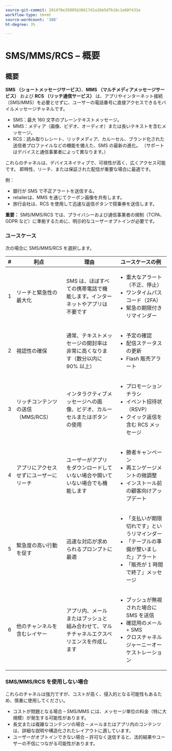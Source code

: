 ```yaml
---
source-git-commit: 201470e35095b38617d1a1bb5d7b16c1e60f431e
workflow-type: tm+mt
source-wordcount: '388'
ht-degree: 3%

---
```

# SMS/MMS/RCS – 概要

## 概要

**SMS （ショートメッセージサービス）**、**MMS （マルチメディアメッセージサービス）** および **RCS （リッチ通信サービス）** は、アプリやインターネット接続（SMS/MMS）を必要とせずに、ユーザーの電話番号に直接アクセスできるモバイルメッセージチャネルです。

* SMS：最大 160 文字のプレーンテキストメッセージ。
* MMS：メディア（画像、ビデオ、オーディオ）または長いテキストを含むメッセージ。
* RCS：読み取りレシート、リッチメディア、カルーセル、ブランド化された送信者プロファイルなどの機能を備えた、SMS の最新の進化。 （サポートはデバイスと通信事業者によって異なります。）

これらのチャネルは、デバイスネイティブで、可視性が高く、広くアクセス可能です。 即時性、リーチ、または保証された配信が重要な場合に最適です。

例：

* 銀行が SMS で不正アラートを送信する。
* retailerは、MMS を通じてクーポン画像を共有します。
* 旅行会社は、RCS を使用して迅速な返信ボタンで搭乗券を送信します。

**重要：** SMS/MMS/RCS では、プライバシーおよび通信事業者の規制（TCPA、GDPR など）に準拠するために、明示的なユーザーオプトインが必要です。

### ユースケース

次の場合に SMS/MMS/RCS を選択します。

| # | 利点 | 理由 | ユースケースの例 |
|---|---------|-----|-------------------|
| 1 | リーチと緊急性の最大化 | SMS は、ほぼすべての携帯電話で機能します。インターネットやアプリは不要です | <ul><li>重大なアラート（不正、停止）</li><li>ワンタイムパスコード（2FA）</li><li>緊急の期限付きリマインダー</li></ul> |
| 2 | 視認性の確保 | 通常、テキストメッセージの開封率は非常に高くなります（数分以内に 90% 以上） | <ul><li>予定の確認</li><li>配信ステータスの更新</li><li>Flash 販売アラート</li></ul> |
| 3 | リッチコンテンツの送信（MMS/RCS） | インタラクティブメッセージへの画像、ビデオ、カルーセルまたはボタンの使用 | <ul><li>プロモーションチラシ</li><li>イベント招待状（RSVP）</li><li>クイック返信を含む RCS メッセージ</li></ul> |
| 4 | アプリにアクセスせずにユーザーにリーチ | ユーザーがアプリをダウンロードしていない場合や開いていない場合でも機能します | <ul><li>勝者キャンペーン</li><li>再エンゲージメントの微調整</li><li>インストール前の顧客向けアップデート</li></ul> |
| 5 | 緊急度の高い行動を促す | 迅速な対応が求められるプロンプトに最適 | <ul><li>「支払いが期限切れです」というリマインダー</li><li>「テーブルの準備が整いました」アラート</li><li>「販売が 1 時間で終了」メッセージ</li></ul> |
| 6 | 他のチャンネルを含むレイヤー | アプリ内、メールまたはプッシュと組み合わせて、マルチチャネルエクスペリエンスを作成します | <ul><li>プッシュが無視された場合に SMS を送信</li><li>確認用のメール + SMS</li><li>クロスチャネルジャーニーオーケストレーション</li></ul> |

### SMS/MMS/RCS を使用しない場合

これらのチャネルは強力ですが、コストが高く、侵入的となる可能性もあるため、慎重に使用してください。

* コストが問題となる場合 – SMS/MMS には、メッセージ単位の料金（特に大規模）が発生する可能性があります。
* 長文または複雑なコンテンツの場合 – メールまたはアプリ内のコンテンツは、詳細な説明や構造化されたレイアウトに適しています。
* ユーザーがオプトインできない場合 – 許可なく送信すると、法的結果やユーザーの不信につながる可能性があります。
